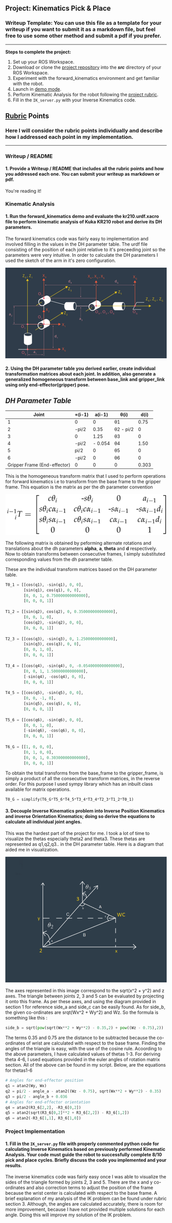 ## Project: Kinematics Pick & Place
### Writeup Template: You can use this file as a template for your writeup if you want to submit it as a markdown file, but feel free to use some other method and submit a pdf if you prefer.

---


**Steps to complete the project:**  


1. Set up your ROS Workspace.
2. Download or clone the [project repository](https://github.com/udacity/RoboND-Kinematics-Project) into the ***src*** directory of your ROS Workspace.  
3. Experiment with the forward_kinematics environment and get familiar with the robot.
4. Launch in [demo mode](https://classroom.udacity.com/nanodegrees/nd209/parts/7b2fd2d7-e181-401e-977a-6158c77bf816/modules/8855de3f-2897-46c3-a805-628b5ecf045b/lessons/91d017b1-4493-4522-ad52-04a74a01094c/concepts/ae64bb91-e8c4-44c9-adbe-798e8f688193).
5. Perform Kinematic Analysis for the robot following the [project rubric](https://review.udacity.com/#!/rubrics/972/view).
6. Fill in the `IK_server.py` with your Inverse Kinematics code.


[//]: # (Image References)

[image1]: ./images/zero_config.png
[image2]: ./images/walthrough_diagram.png
[image3]: ./images/matrix.png

## [Rubric](https://review.udacity.com/#!/rubrics/972/view) Points
### Here I will consider the rubric points individually and describe how I addressed each point in my implementation.  

---
### Writeup / README

#### 1. Provide a Writeup / README that includes all the rubric points and how you addressed each one.  You can submit your writeup as markdown or pdf.  

You're reading it!

### Kinematic Analysis
#### 1. Run the forward_kinematics demo and evaluate the kr210.urdf.xacro file to perform kinematic analysis of Kuka KR210 robot and derive its DH parameters.

The forward kinematics code was fairly easy to implementation and involved filling in the values in the DH parameter table. The urdf file consisting of the position of each joint relative to it's preceeding joint so the parameters were very intuitive.
In order to calculate the DH parameters I used the sketch of the arm in it's zero configuration.

![alt text][image1]



#### 2. Using the DH parameter table you derived earlier, create individual transformation matrices about each joint. In addition, also generate a generalized homogeneous transform between base_link and gripper_link using only end-effector(gripper) pose.

***DH Parameter Table***
---

| Joint  | ∝(i-1) | a(i-1) | θ(i) | d(i)  |
|---|---|---|---|---|
| 1  | 0 | 0 | θ1  | 0.75  |
| 2 | -pi/2 | 0.35 | θ2 - pi/2 | 0  |
| 3 | 0 | 1.25 |  θ3  | 0 |
| 4 | -pi/2 | - 0.054  | θ4  | 1.50  |
| 5 | pi/2   |  0 | θ5  | 0 |
| 6 | -pi/2  |  0|  θ6 | 0  |
| Gripper Frame (End-effector) | 0 | 0 | 0  | 0.303  |

This is the homogeneous transform matrix that I used to perform operations for forward kinematics i.e to transform from the base frame to the gripper frame. This equation is the matrix as per the dh parameter convention

![alt text][image3]

The following matrix is obtained by peforming alternate rotations and translations about the dh parameters **alpha**, **a**, **theta** and **d** respectively. Now to obtain transforms between consecutive frames, I simply substituted corresponding values from the dh parameter table.

These are the individual transform matrices based on the DH parameter table.

```python
T0_1 = [[cos(q1), -sin(q1), 0, 0],
        [sin(q1), cos(q1), 0, 0],
        [0, 0, 1, 0.750000000000000],
        [0, 0, 0, 1]]

T1_2 = [[sin(q2), cos(q2), 0, 0.350000000000000],
        [0, 0, 1, 0],
        [cos(q2), -sin(q2), 0, 0],
        [0, 0, 0, 1]]

T2_3 = [[cos(q3), -sin(q3), 0, 1.25000000000000],
        [sin(q3), cos(q3), 0, 0],
        [0, 0, 1, 0],
        [0, 0, 0, 1]]

T3_4 = [[cos(q4), -sin(q4), 0, -0.0540000000000000],
        [0, 0, 1, 1.50000000000000],
        [-sin(q4), -cos(q4), 0, 0],
        [0, 0, 0, 1]]

T4_5 = [[cos(q5), -sin(q5), 0, 0],
        [0, 0, -1, 0],
        [sin(q5), cos(q5), 0, 0],
        [0, 0, 0, 1]]

T5_6 = [[cos(q6), -sin(q6), 0, 0],
        [0, 0, 1, 0],
        [-sin(q6), -cos(q6), 0, 0],
        [0, 0, 0, 1]]

T6_G = [[1, 0, 0, 0],
        [0, 1, 0, 0],
        [0, 0, 1, 0.303000000000000],
        [0, 0, 0, 1]]
```

To obtain the total transforms from the base_frame to the gripper_frame, is simply a product of all the consecutive transform matrices, in the reverse order. For this purpose I used sympy library which has an inbuilt class available for matrix operations.

```python
T0_G = simplify(T6_G*T5_6*T4_5*T3_4*T3_4*T2_3*T1_2*T0_1)
```

#### 3. Decouple Inverse Kinematics problem into Inverse Position Kinematics and inverse Orientation Kinematics; doing so derive the equations to calculate all individual joint angles.

This was the hardest part of the project for me. I took a lot of time to visualize the thetas especially theta2 and theta3. These thetas are represented as q1,q2,q3.. in the DH parameter table. Here is a diagram that aided me in visualization.

![alt text][image2]

The axes represented in this image correspond to the sqrt(x^2 + y^2) and z axes. The triangle between joints 2, 3 and 5 can be evaluated by projecting it onto this frame. As per these axes, and using the diagram provided in section 1 for reference side_a and side_c can be easily found. As for side_b, the given co-ordinates are srqt(Wx^2 + Wy^2) and Wz. So the formula is something like this :

```python
side_b = sqrt(pow(sqrt(Wx**2 + Wy**2) - 0.35,2) + pow((Wz - 0.75),2))
```
The terms 0.35 and 0.75 are the distance to be subtracted because the co-ordinates of wrist are calculated with respect to the base frame.
Finding the angles of the triangle is easy, with the use of the cosine rule. Acoording to the above parameters, I have calculated values of thetas 1-3. For deriving theta 4-6, I used equations provided in the euler angles of rotation matrix section. All of the above can be found in my script. Below, are the equations for thetas1-6

```python
# Angles for end-effector position
q1 = atan2(Wy, Wx)
q2 = pi/2 - angle_a - atan2((Wz - 0.75), sqrt(Wx**2 + Wy**2) - 0.35)
q3 = pi/2 - angle_b + 0.036
# Angles for end-effector orientation
q4 = atan2(R3_6[2,2], -R3_6[0,2])
q5 = atan2(sqrt(R3_6[0,2]**2 + R3_6[2,2]) - R3_6[1,2])
q6 = atan2(-R3_6[1,1], R3_6[1,0])
```

### Project Implementation

#### 1. Fill in the `IK_server.py` file with properly commented python code for calculating Inverse Kinematics based on previously performed Kinematic Analysis. Your code must guide the robot to successfully complete 8/10 pick and place cycles. Briefly discuss the code you implemented and your results.

The inverse kinematics code was fairly easy once I was able to visualize the sides of the triangle formed by joints 2, 3 and 5. There are the x and y co-ordinates and also correction terms to adjust the position of the frame because the wrist center is calculated with respect to the base frame. A brief explanation of my analysis of the IK problem can be found under rubric section 3.
Although, the angles are calculated accurately, there is room for more improvement, because I have not provided multiple solutions for each angle. Doing this will improve my solution of the IK problem.
